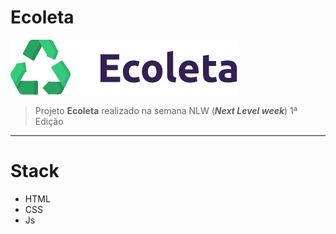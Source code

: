 # Ecoleta

![Image](/assets/logo.svg)

>Projeto **Ecoleta** realizado na semana NLW (**_Next Level week_**) 1ª Edição

***

# Stack

- HTML
- CSS
- Js
